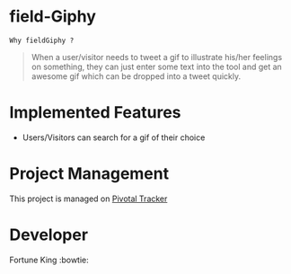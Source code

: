 # field-Giphy 

`Why fieldGiphy ?`
> When a user/visitor needs to tweet a gif to illustrate his/her feelings on something, they can just enter some text into the tool and get an awesome gif which can be dropped into a tweet quickly.


# Implemented Features
- Users/Visitors can search for a gif of their choice


# Project Management
This project is managed on [Pivotal Tracker](https://www.pivotaltracker.com/n/projects/2229291)


# Developer
Fortune King :bowtie: